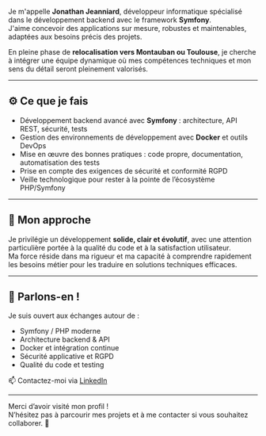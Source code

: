Je m'appelle **Jonathan Jeanniard**, développeur informatique spécialisé dans le développement backend avec le framework **Symfony**.  
J'aime concevoir des applications sur mesure, robustes et maintenables, adaptées aux besoins précis des projets.

En pleine phase de **relocalisation vers Montauban ou Toulouse**, je cherche à intégrer une équipe dynamique où mes compétences techniques et mon sens du détail seront pleinement valorisés.

---

## ⚙️ Ce que je fais

- Développement backend avancé avec **Symfony** : architecture, API REST, sécurité, tests  
- Gestion des environnements de développement avec **Docker** et outils DevOps  
- Mise en œuvre des bonnes pratiques : code propre, documentation, automatisation des tests  
- Prise en compte des exigences de sécurité et conformité RGPD  
- Veille technologique pour rester à la pointe de l’écosystème PHP/Symfony

---

## 🎯 Mon approche

Je privilégie un développement **solide, clair et évolutif**, avec une attention particulière portée à la qualité du code et à la satisfaction utilisateur.  
Ma force réside dans ma rigueur et ma capacité à comprendre rapidement les besoins métier pour les traduire en solutions techniques efficaces.

---

## 🤝 Parlons-en !

Je suis ouvert aux échanges autour de :  
- Symfony / PHP moderne  
- Architecture backend & API  
- Docker et intégration continue  
- Sécurité applicative et RGPD  
- Qualité du code et testing  

📫 Contactez-moi via [LinkedIn](https://www.linkedin.com/in/jonathan-jeanniard/)

---

Merci d’avoir visité mon profil !  
N’hésitez pas à parcourir mes projets et à me contacter si vous souhaitez collaborer. 👋
